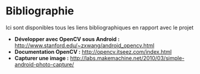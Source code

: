 # Bibliographie #

Ici sont disponibles tous les liens bibliographiques en rapport avec le projet

  * **Développer avec OpenCV sous Android :** http://www.stanford.edu/~zxwang/android_opencv.html
  * **Documentation OpenCV :** http://opencv.itseez.com/index.html
  * **Capturer une image :** http://labs.makemachine.net/2010/03/simple-android-photo-capture/